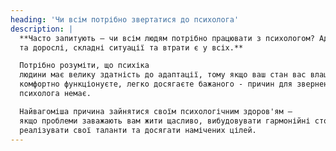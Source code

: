 ```yaml
---
heading: 'Чи всім потрібно звертатися до психолога'
description: |
  **Часто запитують – чи всім людям потрібно працювати з психологом? Адже травми, дитячі
  та дорослі, складні ситуації та втрати є у всіх.** 

  Потрібно розуміти, що психіка
  людини має велику здатність до адаптації, тому якщо ваш стан вас влаштовує і ви
  комфортно функціонуєте, легко досягаєте бажаного - причин для звернення до
  психолога немає.

  Найвагоміша причина зайнятися своїм психологічним здоров'ям —
  якщо проблеми заважають вам жити щасливо, вибудовувати гармонійні стосунки,
  реалізувати свої таланти та досягати намічених цілей.
---
```

